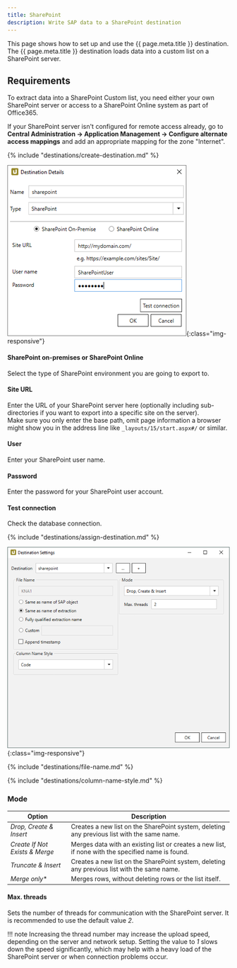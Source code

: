 ```yaml
---
title: SharePoint
description: Write SAP data to a SharePoint destination
---
```


This page shows how to set up and use the {{ page.meta.title }} destination. 
The {{ page.meta.title }} destination loads data into a custom list on a SharePoint server.


## Requirements

To extract data into a SharePoint Custom list, you need either your own SharePoint server or access to a SharePoint Online system as part of Office365.

If your SharePoint server isn't configured for remote access already, go to **Central Administration -> Application Management -> Configure alternate access mappings** and add an appropriate mapping for the zone "Internet".


{% include "destinations/create-destination.md" %}

![Destination-Details](../../assets/images/xu/documentation/destinations/sharepoint/destination-details.png){:class="img-responsive"}


#### SharePoint on-premises or SharePoint Online
Select the type of SharePoint environment you are going to export to.

#### Site URL
Enter the URL of your SharePoint server here (optionally including sub-directories if you want to export into a specific site on the server).<br>
Make sure you only enter the base path, omit page information a browser might show you in the address line like `_layouts/15/start.aspx#/` or similar.

#### User
Enter your SharePoint user name.

#### Password
Enter the password for your SharePoint user account.

#### Test connection
Check the database connection. 

{% include "destinations/assign-destination.md" %}

![Destination-settings](../../assets/images/xu/documentation/destinations/sharepoint/destination-settings.png){:class="img-responsive"}

{% include "destinations/file-name.md" %}

{% include "destinations/column-name-style.md" %}


### Mode

| Option | Description |
|---------|--------------|
| *Drop, Create & Insert* | Creates a new list on the SharePoint system, deleting any previous list with the same name. |
| *Create If Not Exists & Merge* |  Merges data with an existing list or creates a new list, if none with the specified name is found. |
| *Truncate & Insert* | Creates a new list on the SharePoint system, deleting any previous list with the same name. |
| *Merge only** | Merges rows, without deleting rows or the list itself. |


#### Max. threads
Sets the number of threads for communication with the SharePoint server. 
It is recommended to use the default value *2*.

!!! note
	Increasing the thread number may increase the upload speed, depending on the server and network setup. 
	Setting the value to *1* slows down the speed significantly, which may help with a heavy load of the SharePoint server or when connection problems occur.
